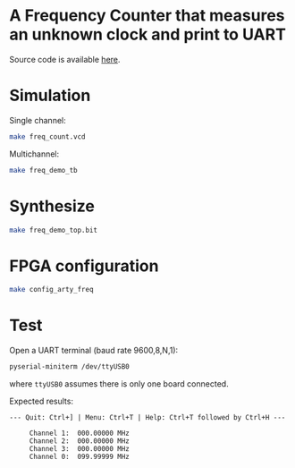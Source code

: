 # A Frequency Counter that measures an unknown clock and print to UART

Source code is available [here](https://github.com/BerkeleyLab/Bedrock/tree/master/homeless/freq_demo).

# Simulation
Single channel:
```bash
make freq_count.vcd
```

Multichannel:
```bash
make freq_demo_tb
```

# Synthesize
```bash
make freq_demo_top.bit
```

# FPGA configuration
```bash
make config_arty_freq
```

# Test
Open a UART terminal (baud rate 9600,8,N,1):
```bash
pyserial-miniterm /dev/ttyUSB0
```
where `ttyUSB0` assumes there is only one board connected.

Expected results:
```
--- Quit: Ctrl+] | Menu: Ctrl+T | Help: Ctrl+T followed by Ctrl+H ---

     Channel 1:  000.00000 MHz
     Channel 2:  000.00000 MHz
     Channel 3:  000.00000 MHz
     Channel 0:  099.99999 MHz
```

